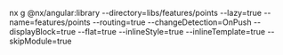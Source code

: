 nx g @nx/angular:library --directory=libs/features/points --lazy=true --name=features/points --routing=true --changeDetection=OnPush --displayBlock=true --flat=true --inlineStyle=true --inlineTemplate=true --skipModule=true
